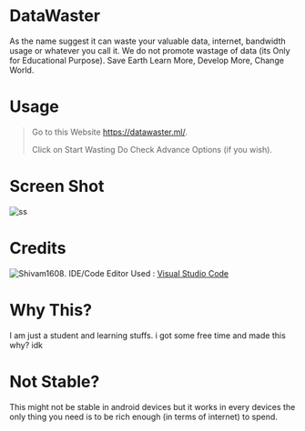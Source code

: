# DataWaster
As the name suggest it can waste your valuable data, internet, bandwidth usage or whatever you call it.
We do not promote wastage of data (its Only for Educational Purpose).
Save Earth Learn More, Develop More, Change World.

# Usage 
> Go to this Website https://datawaster.ml/.
>
> Click on Start Wasting 
> Do Check Advance Options (if you wish).

# Screen Shot
![ss](https://i.ibb.co/3s6778x/Screenshot-2021-07-24-112952.png)

# Credits
![Shivam1608](https://github.com/shivam1608).
IDE/Code Editor Used : [Visual Studio Code](https://code.visualstudio.com/)


# Why This?
I am just a student and learning stuffs. i got some free time and made this why? idk

# Not Stable?
This might not be stable in android devices but it works in every devices the only thing you need is to be rich enough (in terms of internet) to spend.
